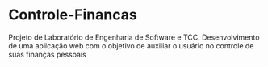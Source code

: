# Controle-Financas
Projeto de Laboratório de Engenharia de Software e TCC. Desenvolvimento de uma aplicação web com o objetivo de auxiliar o usuário no controle de suas finanças pessoais
